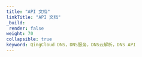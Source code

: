 ```yaml
---
title: "API 文档"
linkTitle: "API 文档"
_build:
 render: false 
weight: 70
collapsible: true
keyword: QingCloud DNS，DNS服务，DNS云解析，DNS API
---
```


